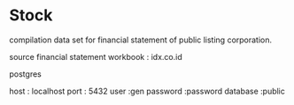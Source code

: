 # Stock
compilation data set for financial statement of public listing corporation.

source financial statement workbook : idx.co.id

postgres

host : localhost
port : 5432
user :gen
password :password
database :public

